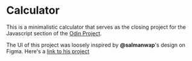 # Calculator 

This is a minimalistic calculator that serves as the closing project for the Javascript section of the [Odin Project](https://www.theodinproject.com/lessons/foundations-calculator). 

The UI of this project was loosely inspired by **@salmanwap**'s design on Figma. Here's a [link to his project](https://www.figma.com/community/file/963047319874958087/Colorful-Calculators) 
